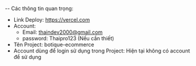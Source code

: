 -- Các thông tin quan trọng:

- Link Deploy: https://vercel.com
- Account:
  - Email: thaindev2000@gmail.com
  - password: Thaipro123 (Nếu cần thiết)
- Tên Project: botique-ecommerce
- Account dùng để login sử dụng trong Project: Hiện tại không có account để sử dụng
